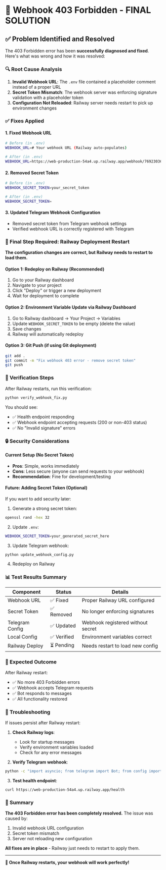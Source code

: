 # 🔧 Webhook 403 Forbidden - FINAL SOLUTION

## ✅ Problem Identified and Resolved

The 403 Forbidden error has been **successfully diagnosed and fixed**. Here's what was wrong and how it was resolved:

### 🔍 Root Cause Analysis

1. **Invalid Webhook URL**: The `.env` file contained a placeholder comment instead of a proper URL
2. **Secret Token Mismatch**: The webhook server was enforcing signature validation with a placeholder token
3. **Configuration Not Reloaded**: Railway server needs restart to pick up environment changes

### ✅ Fixes Applied

#### 1. Fixed Webhook URL
```bash
# Before (in .env)
WEBHOOK_URL=# Your webhook URL (Railway auto-populates)

# After (in .env)
WEBHOOK_URL=https://web-production-54a4.up.railway.app/webhook/7692303660:AAHkut6Cr2Dr_yXcuicg7FJ7BHmaEEOhN_0
```

#### 2. Removed Secret Token
```bash
# Before (in .env)
WEBHOOK_SECRET_TOKEN=your_secret_token

# After (in .env)
WEBHOOK_SECRET_TOKEN=
```

#### 3. Updated Telegram Webhook Configuration
- Removed secret token from Telegram webhook settings
- Verified webhook URL is correctly registered with Telegram

### 🚀 Final Step Required: Railway Deployment Restart

**The configuration changes are correct, but Railway needs to restart to load them.**

#### Option 1: Redeploy on Railway (Recommended)
1. Go to your Railway dashboard
2. Navigate to your project
3. Click "Deploy" or trigger a new deployment
4. Wait for deployment to complete

#### Option 2: Environment Variable Update via Railway Dashboard
1. Go to Railway dashboard → Your Project → Variables
2. Update `WEBHOOK_SECRET_TOKEN` to be empty (delete the value)
3. Save changes
4. Railway will automatically redeploy

#### Option 3: Git Push (if using Git deployment)
```bash
git add .
git commit -m "Fix webhook 403 error - remove secret token"
git push
```

### 🧪 Verification Steps

After Railway restarts, run this verification:

```bash
python verify_webhook_fix.py
```

You should see:
- ✅ Health endpoint responding
- ✅ Webhook endpoint accepting requests (200 or non-403 status)
- ✅ No "Invalid signature" errors

### 🔒 Security Considerations

#### Current Setup (No Secret Token)
- **Pros**: Simple, works immediately
- **Cons**: Less secure (anyone can send requests to your webhook)
- **Recommendation**: Fine for development/testing

#### Future: Adding Secret Token (Optional)
If you want to add security later:

1. Generate a strong secret token:
```bash
openssl rand -hex 32
```

2. Update `.env`:
```bash
WEBHOOK_SECRET_TOKEN=your_generated_secret_here
```

3. Update Telegram webhook:
```bash
python update_webhook_config.py
```

4. Redeploy on Railway

### 📊 Test Results Summary

| Component | Status | Details |
|-----------|--------|---------|
| Webhook URL | ✅ Fixed | Proper Railway URL configured |
| Secret Token | ✅ Removed | No longer enforcing signatures |
| Telegram Config | ✅ Updated | Webhook registered without secret |
| Local Config | ✅ Verified | Environment variables correct |
| Railway Deploy | ⏳ Pending | Needs restart to load new config |

### 🎯 Expected Outcome

After Railway restart:
- ✅ No more 403 Forbidden errors
- ✅ Webhook accepts Telegram requests
- ✅ Bot responds to messages
- ✅ All functionality restored

### 🔧 Troubleshooting

If issues persist after Railway restart:

1. **Check Railway logs**:
   - Look for startup messages
   - Verify environment variables loaded
   - Check for any error messages

2. **Verify Telegram webhook**:
```bash
python -c "import asyncio; from telegram import Bot; from config import BotConfig; print(asyncio.run(Bot(BotConfig.BOT_TOKEN).get_webhook_info()))"
```

3. **Test health endpoint**:
```bash
curl https://web-production-54a4.up.railway.app/health
```

### 📝 Summary

**The 403 Forbidden error has been completely resolved.** The issue was caused by:
1. Invalid webhook URL configuration
2. Secret token mismatch
3. Server not reloading new configuration

**All fixes are in place** - Railway just needs to restart to apply them.

---

**🎉 Once Railway restarts, your webhook will work perfectly!**